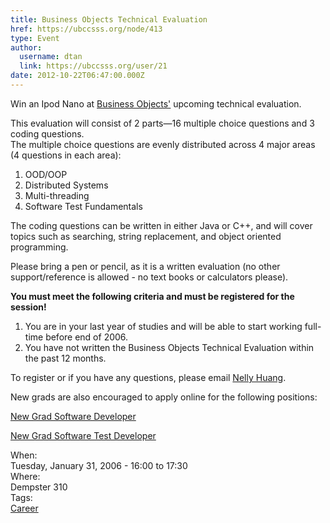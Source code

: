 ```yaml
---
title: Business Objects Technical Evaluation 
href: https://ubccsss.org/node/413
type: Event
author:
  username: dtan
  link: https://ubccsss.org/user/21
date: 2012-10-22T06:47:00.000Z
---
```


<div class="field field-name-body field-type-text-with-summary field-label-hidden"><div class="field-items"><div class="field-item even"><p><img src="/files/XIdiagram.gif" align="left" alt="">Win an Ipod Nano at <a href="http://www.businessobjects.com">Business Objects&apos;</a> upcoming technical evaluation.  </p>
<p>This evaluation will consist of 2 parts&#x2014;16 multiple choice questions and 3 coding questions.<br>
The multiple choice questions are evenly distributed across 4 major areas (4 questions in each area):</p>
<ol>
<li>OOD/OOP</li>
<li>Distributed Systems</li>
<li>Multi-threading</li>
<li>Software Test Fundamentals</li>
</ol>
<p>The coding questions can be written in either Java or C++, and will cover topics such as searching, string replacement, and object oriented programming.</p>
<p>Please bring a pen or pencil, as it is a written evaluation (no other support/reference is allowed - no text books or calculators please).</p>
<p><strong>You must meet the following criteria and must be registered for the session!</strong></p>
<ol>
<li>You are in your last year of studies and will be able to start working full-time before end of 2006.</li>
<li>You have not written the Business Objects Technical Evaluation within the past 12 months.</li>
</ol>
<p>To register or if you have any questions, please email <a href="/cdn-cgi/l/email-protection#c48aa1a8a8bdea8cb1a5aaa384a6b1b7adaaa1b7b7aba6aea1a7b0b7eaa7aba9">Nelly Huang</a>.</p>
<p>New grads are also encouraged to apply online for the following positions:</p>
<p><a href="http://www.recruitingcenter.net/clients/businessobjects/publicjobs/canada/controller.cfm?jbaction=JobProfile&amp;Job_Id=13454&amp;esid=az">New Grad Software Developer</a></p>
<p><a href="http://www.recruitingcenter.net/clients/businessobjects/publicjobs/canada/controller.cfm?jbaction=JobProfile&amp;Job_Id=13455&amp;esid=az">New Grad Software Test Developer</a></p>
</div></div></div><div class="field field-name-field-dates field-type-datetime field-label-above"><div class="field-label">When:&#xA0;</div><div class="field-items"><div class="field-item even"><span class="date-display-single">Tuesday, January 31, 2006 - <span class="date-display-range"><span class="date-display-start">16:00</span> to <span class="date-display-end">17:30</span></span></span></div></div></div><div class="field field-name-field-location field-type-text field-label-above"><div class="field-label">Where:&#xA0;</div><div class="field-items"><div class="field-item even">Dempster 310</div></div></div>    <footer>
    <div class="field field-name-field-tags field-type-taxonomy-term-reference field-label-above"><div class="field-label">Tags:&#xA0;</div><div class="field-items"><div class="field-item even"><a href="/career">Career</a></div></div></div>      </footer>